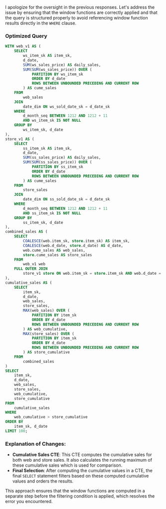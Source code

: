 I apologize for the oversight in the previous responses. Let's address the issue by ensuring that the window functions are correctly applied and that the query is structured properly to avoid referencing window function results directly in the `WHERE` clause.

### Optimized Query

```sql
WITH web_v1 AS (
    SELECT 
        ws_item_sk AS item_sk, 
        d_date,
        SUM(ws_sales_price) AS daily_sales,
        SUM(SUM(ws_sales_price)) OVER (
            PARTITION BY ws_item_sk 
            ORDER BY d_date 
            ROWS BETWEEN UNBOUNDED PRECEDING AND CURRENT ROW
        ) AS cume_sales
    FROM 
        web_sales
    JOIN 
        date_dim ON ws_sold_date_sk = d_date_sk
    WHERE 
        d_month_seq BETWEEN 1212 AND 1212 + 11 
        AND ws_item_sk IS NOT NULL
    GROUP BY 
        ws_item_sk, d_date
), 
store_v1 AS (
    SELECT 
        ss_item_sk AS item_sk, 
        d_date,
        SUM(ss_sales_price) AS daily_sales,
        SUM(SUM(ss_sales_price)) OVER (
            PARTITION BY ss_item_sk 
            ORDER BY d_date 
            ROWS BETWEEN UNBOUNDED PRECEDING AND CURRENT ROW
        ) AS cume_sales
    FROM 
        store_sales
    JOIN 
        date_dim ON ss_sold_date_sk = d_date_sk
    WHERE 
        d_month_seq BETWEEN 1212 AND 1212 + 11 
        AND ss_item_sk IS NOT NULL
    GROUP BY 
        ss_item_sk, d_date
),
combined_sales AS (
    SELECT 
        COALESCE(web.item_sk, store.item_sk) AS item_sk,
        COALESCE(web.d_date, store.d_date) AS d_date,
        web.cume_sales AS web_sales,
        store.cume_sales AS store_sales
    FROM 
        web_v1 web
    FULL OUTER JOIN 
        store_v1 store ON web.item_sk = store.item_sk AND web.d_date = store.d_date
),
cumulative_sales AS (
    SELECT 
        item_sk,
        d_date,
        web_sales,
        store_sales,
        MAX(web_sales) OVER (
            PARTITION BY item_sk 
            ORDER BY d_date 
            ROWS BETWEEN UNBOUNDED PRECEDING AND CURRENT ROW
        ) AS web_cumulative,
        MAX(store_sales) OVER (
            PARTITION BY item_sk 
            ORDER BY d_date 
            ROWS BETWEEN UNBOUNDED PRECEDING AND CURRENT ROW
        ) AS store_cumulative
    FROM 
        combined_sales
)
SELECT  
    item_sk,
    d_date,
    web_sales,
    store_sales,
    web_cumulative,
    store_cumulative
FROM 
    cumulative_sales
WHERE 
    web_cumulative > store_cumulative
ORDER BY 
    item_sk, d_date
LIMIT 100;
```

### Explanation of Changes:
- **Cumulative Sales CTE**: This CTE computes the cumulative sales for both web and store sales. It also calculates the running maximum of these cumulative sales which is used for comparison.
- **Final Selection**: After computing the cumulative values in a CTE, the final `SELECT` statement filters based on these computed cumulative values and orders the results.

This approach ensures that the window functions are computed in a separate step before the filtering condition is applied, which resolves the error you encountered.